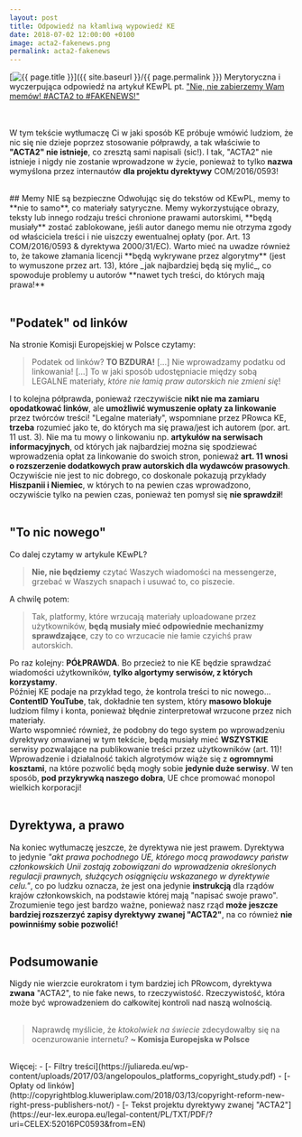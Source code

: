 ```yaml
---
layout: post
title: Odpowiedź na kłamliwą wypowiedź KE
date: 2018-07-02 12:00:00 +0100
image: acta2-fakenews.png
permalink: acta2-fakenews
---
```


[<img src="{{ site.baseurl }}/images/thumbnails/{{ page.image }}" alt="{{ page.title }}"/>]({{ site.baseurl }}/{{ page.permalink }})
Merytoryczna i wyczerpująca odpowiedź na artykuł KEwPL pt. ["Nie, nie zabierzemy Wam memów! #ACTA2 to #FAKENEWS!"](https://www.facebook.com/notes/komisja-europejska-w-polsce/nie-nie-zabierzemy-wam-mem%C3%B3w-acta2-to-fakenews/2510288585663448/)

<!--more-->

<br/><br/>
W tym tekście wytłumaczę Ci w jaki sposób KE próbuje wmówić ludziom, że nic się nie dzieje poprzez stosowanie półprawdy, a tak właściwie to **"ACTA2" nie istnieje**, co zresztą sami napisali (sic!). I tak, "ACTA2" nie istnieje i nigdy nie zostanie wprowadzone w życie, ponieważ to tylko **nazwa** wymyślona przez internautów **dla projektu dyrektywy** COM/2016/0593!

<br/>
## Memy NIE są bezpieczne
Odwołując się do tekstów od KEwPL, memy to **nie to samo**, co materiały satyryczne. Memy wykorzystujące obrazy, teksty lub innego rodzaju treści chronione prawami autorskimi, **będą musiały** zostać zablokowane, jeśli autor danego memu nie otrzyma zgody od właściciela treści i nie uiszczy ewentualnej opłaty (por. Art. 13 COM/2016/0593 & dyrektywa 2000/31/EC). Warto mieć na uwadze również to, że takowe złamania licencji **będą wykrywane przez algorytmy** (jest to wymuszone przez art. 13), które _jak najbardziej będą się mylić_, co spowoduje problemy u autorów **nawet tych treści, do których mają prawa!**
<br/><br/>

## "Podatek" od linków

Na stronie Komisji Europejskiej w Polsce czytamy:

> Podatek od linków? **TO BZDURA!** [...] Nie wprowadzamy podatku od linkowania! [...] To w jaki sposób udostępniacie między sobą LEGALNE materiały, _które nie łamią praw autorskich nie zmieni się_!

I to kolejna półprawda, ponieważ rzeczywiście **nikt nie ma zamiaru opodatkować linków**, ale **umożliwić wymuszenie opłaty za linkowanie** przez twórców treści! "Legalne materiały", wspomniane przez PRowca KE, **trzeba** rozumieć jako te, do których ma się prawa/jest ich autorem (por. art. 11 ust. 3). Nie ma tu mowy o linkowaniu np. **artykułów na serwisach informacyjnych**, od których jak najbardziej można się spodziewać wprowadzenia opłat za linkowanie do swoich stron, ponieważ **art. 11 wnosi o rozszerzenie dodatkowych praw autorskich dla wydawców prasowych**. Oczywiście nie jest to nic dobrego, co doskonale pokazują przykłady **Hiszpanii i Niemiec**, w których to na pewien czas wprowadzono, oczywiście tylko na pewien czas, ponieważ ten pomysł się **nie sprawdził**!
<br/><br/>

## "To nic nowego"

Co dalej czytamy w artykule KEwPL?

> **Nie, nie będziemy** czytać Waszych wiadomości na messengerze, grzebać w Waszych snapach i usuwać to, co piszecie.

A chwilę potem:

> Tak, platformy, które wrzucają materiały uploadowane przez użytkowników, **będą musiały mieć odpowiednie mechanizmy sprawdzające**, czy to co wrzucacie nie łamie czyichś praw autorskich.

Po raz kolejny: **PÓŁPRAWDA**. Bo przecież to nie KE będzie sprawdzać wiadomości użytkowników, **tylko algortymy serwisów, z których korzystamy**.
<br/>
Później KE podaje na przykład tego, że kontrola treści to nic nowego... **ContentID YouTube**, tak, dokładnie ten system, który **masowo blokuje** ludziom filmy i konta, ponieważ błędnie zinterpretował wrzucone przez nich materiały.
<br/>
Warto wspomnieć również, że podobny do tego system po wprowadzeniu dyrektywy omawianej w tym tekście, będą musiały mieć **WSZYSTKIE** serwisy pozwalające na publikowanie treści przez użytkowników (art. 11)! Wprowadzenie i działalność takich algrotymów wiąże się z **ogromnymi kosztami**, na które pozwolić będą mogły sobie **jedynie duże serwisy**. W ten sposób, **pod przykrywką naszego dobra**, UE chce promować monopol wielkich korporacji!
<br/><br/>

## Dyrektywa, a prawo

Na koniec wytłumaczę jeszcze, że dyrektywa nie jest prawem. Dyrektywa to jedynie _"akt prawa pochodnego UE, którego mocą prawodawcy państw członkowskich Unii zostają zobowiązani do wprowadzenia określonych regulacji prawnych, służących osiągnięciu wskazanego w dyrektywie celu."_, co po ludzku oznacza, że jest ona jedynie **instrukcją** dla rządów krajów członkowskich, na podstawie której mają "napisać swoje prawo". Zrozumienie tego jest bardzo ważne, ponieważ nasz rząd **może jeszcze bardziej rozszerzyć zapisy dyrektywy zwanej "ACTA2"**, na co również **nie powinniśmy sobie pozwolić!**
<br/><br/>

## Podsumowanie

Nigdy nie wierzcie eurokratom i tym bardziej ich PRowcom, dyrektywa **zwana** "ACTA2", to nie fake news, to rzeczywistość. Rzeczywistość, która może być wprowadzeniem do całkowitej kontroli nad naszą wolnością.
<br/><br/>

> Naprawdę myślicie, że _ktokolwiek na świecie_ zdecydowałby się na ocenzurowanie internetu?
> **~ Komisja Europejska w Polsce**

<br/>
Więcej:
- [- Filtry treści](https://juliareda.eu/wp-content/uploads/2017/03/angelopoulos_platforms_copyright_study.pdf)
- [- Opłaty od linków](http://copyrightblog.kluweriplaw.com/2018/03/13/copyright-reform-new-right-press-publishers-not/)
- [- Tekst projektu dyrektywy zwanej "ACTA2"](https://eur-lex.europa.eu/legal-content/PL/TXT/PDF/?uri=CELEX:52016PC0593&from=EN)
